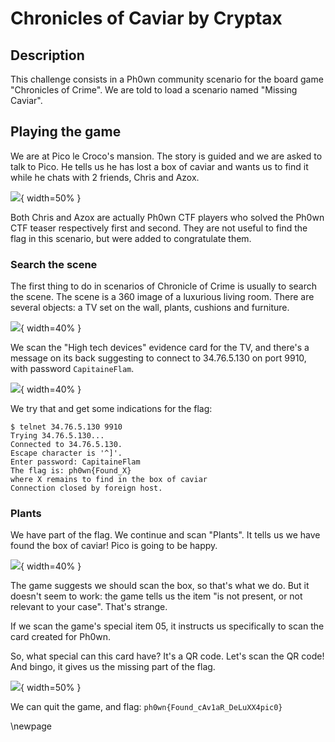 # Chronicles of Caviar by Cryptax

## Description

This challenge consists in a Ph0wn community scenario for the board game "Chronicles of Crime". We are told to load a scenario named "Missing Caviar".

## Playing the game

We are at Pico le Croco's mansion. The story is guided and we are asked to talk to Pico. He tells us he has lost a box of caviar and wants us to find it while he chats with 2 friends, Chris and Azox.

![](./images/caviar-chris.jpg){ width=50% }

Both Chris and Azox are actually Ph0wn CTF players who solved the Ph0wn CTF teaser respectively first and second. They are not useful to find the flag in this scenario, but were added to congratulate them.

### Search the scene

The first thing to do in scenarios of Chronicle of Crime is usually to search the scene. The scene is a 360 image of a luxurious living room. There are several objects: a TV set on the wall, plants, cushions and furniture.

![](./images/caviar-search.jpg){ width=40% }

We scan the "High tech devices" evidence card for the TV, and there's a message on its back suggesting to connect to 34.76.5.130 on port 9910, with password `CapitaineFlam`. 

![](./images/caviar-tv.jpg){ width=40% }

We try that and get some indications for the flag:

```
$ telnet 34.76.5.130 9910
Trying 34.76.5.130...
Connected to 34.76.5.130.
Escape character is '^]'.
Enter password: CapitaineFlam
The flag is: ph0wn{Found_X}
where X remains to find in the box of caviar
Connection closed by foreign host.
```

### Plants

We have part of the flag. We continue and scan "Plants".
It tells us we have found the box of caviar! Pico is going to be happy.

![](./images/caviar-item5.jpg){ width=40% }

The game suggests we should scan the box, so that's what we do.
But it doesn't seem to work: the game tells us the item "is not present, or not relevant to your case". That's strange.

If we scan the game's special item 05, it instructs us specifically to scan the card created for Ph0wn.

So, what special can this card have? It's a QR code. Let's scan the QR code! And bingo, it gives us the missing part of the flag.

![](./images/caviar-scan.jpg){ width=50% }

We can quit the game, and flag: `ph0wn{Found_cAv1aR_DeLuXX4pic0}`



\newpage

